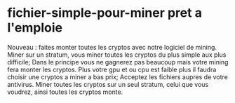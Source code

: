 
# fichier-simple-pour-miner pret a l'emploie

Nouveau : faites monter toutes les cryptos avec notre logiciel de mining.
Miner sur un stratum, vous miner toutes les cryptos du plus simple aux plus difficile;
Dans le principe vous ne gagnerez pas beaucoup mais votre mining fera monter les cryptos.
Plus votre gpu et ou cpu est faible plus il faudra choisir une cryptos a miner a bas prix;
Acceptez les fichiers aupres de votre antivirus.
Miner toutes les cryptos sur un seul stratum, celui que vous voudrez, ainsi toutes les cryptos monte.
